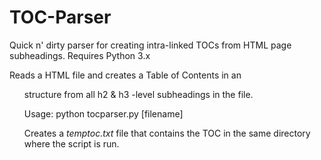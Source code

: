 # TOC-Parser
Quick n' dirty parser for creating intra-linked TOCs from HTML page subheadings. Requires Python 3.x

Reads a HTML file and creates a Table of Contents in an <ul> structure from all h2 & h3 -level subheadings in the file. 

Usage:
	python tocparser.py [filename]

Creates a *temptoc.txt* file that contains the TOC in the same directory where the script is run.